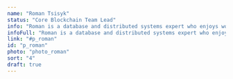 ```yaml
---
name: "Roman Tsisyk"
status: "Core Blockchain Team Lead"
info: "Roman is a database and distributed systems expert who enjoys working on the cutting edge of technology. Over his fifteen-years career in Telecom and Internet industries, he gained broad expertise in software engineering as well as team and product management skills."
infoFull: "Roman is a database and distributed systems expert who enjoys working on the cutting edge of technology. Over his fifteen-years career in Telecom and Internet industries, he gained broad expertise in software engineering as well as team and product management skills. Roman was a Team Lead and Core Developer of Tarantool, an open-source database and application server. He designed and implemented numerous technologies to store mission-critical data in a highly-available and fault-tolerant manner. During his career at Mail.Ru Group, one of the largest Internet companies in Europe, Roman used his deep expertise in data processing and distributed systems to create and launch Russian’s first Database-as-a-Service and BigData-as-a-Service products for the public cloud."
link: "#p_roman"
id: "p_roman"
photo: "photo_roman"
sort: "4"
draft: true
--- 
```

